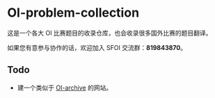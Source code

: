 # OI-problem-collection

这是一个各大 OI 比赛题目的收录仓库，也会收录很多国外比赛的题目翻译。

如果您有意参与协作的话，欢迎加入 SFOI 交流群：**819843870**。

## Todo

- 建一个类似于 [OI-archive](https://oi-archive.org) 的网站。